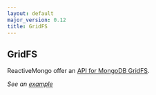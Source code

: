```yaml
---
layout: default
major_version: 0.12
title: GridFS
---
```


## GridFS

ReactiveMongo offer an [API for MongoDB GridFS](../../api/index.html#reactivemongo.api.gridfs.GridFS).

*See an [example](../tutorial/play.html#helpers-for-gridfs)*

